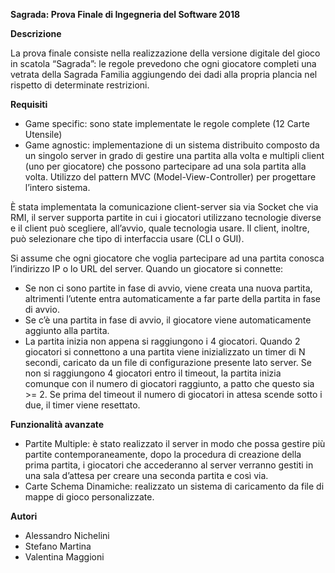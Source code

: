 
**Sagrada: Prova Finale di Ingegneria del Software 2018**

**Descrizione**

La prova finale consiste nella realizzazione della versione digitale del gioco in scatola “Sagrada”: le regole prevedono che ogni giocatore completi una vetrata della Sagrada Familia aggiungendo dei dadi alla propria plancia nel rispetto di determinate restrizioni.


**Requisiti**
- Game specific: sono state implementate le regole complete (12 Carte Utensile)
- Game agnostic: implementazione di un sistema distribuito composto da un singolo server in grado di gestire una partita alla volta e multipli client (uno per giocatore) che possono partecipare ad una sola partita alla volta. Utilizzo del pattern MVC (Model-View-Controller) per progettare l’intero sistema.

È stata implementata la comunicazione client-server sia via Socket  che via RMI, il server supporta partite in cui i giocatori utilizzano tecnologie diverse e il client può scegliere, all’avvio, quale tecnologia usare.
Il client, inoltre, può selezionare che tipo di interfaccia usare (CLI o GUI).

Si assume che ogni giocatore che voglia partecipare ad una partita conosca l’indirizzo IP o lo URL del server.
Quando un giocatore si connette:
- Se non ci sono partite in fase di avvio, viene creata una nuova partita, altrimenti l’utente entra automaticamente a far parte della partita in fase di avvio.
- Se c’è una partita in fase di avvio, il giocatore viene automaticamente aggiunto alla partita.
- La partita inizia non appena si raggiungono i 4 giocatori. Quando 2 giocatori si connettono a una partita viene inizializzato un timer di N secondi, caricato da un file di configurazione presente lato server. Se non si raggiungono 4 giocatori entro il timeout, la partita inizia comunque con il numero di giocatori raggiunto, a patto che questo sia >= 2. Se prima del timeout il numero di giocatori in attesa scende sotto i due, il timer viene resettato.


**Funzionalità avanzate**

- Partite Multiple: è stato realizzato il server in modo che possa gestire più partite contemporaneamente, dopo la procedura di creazione della prima partita, i giocatori che accederanno al server verranno gestiti in una sala d’attesa per creare una seconda partita e così via.
- Carte Schema Dinamiche: realizzato un sistema di caricamento da file di mappe di gioco personalizzate. 

**Autori**

- Alessandro Nichelini
- Stefano Martina
- Valentina Maggioni

